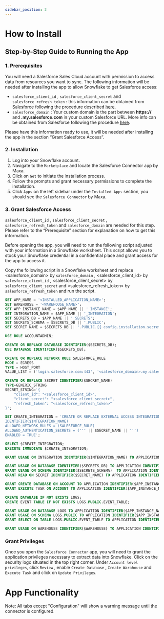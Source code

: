 ```yaml
---
sidebar_position: 2
---
```


# How to Install

## Step-by-Step Guide to Running the App

### 1. Prerequisites

You will need a Salesforce Sales Cloud account with permission to access data from resources you want to sync. The following information will be needed after installing the app to allow Snowflake to get Salesforce access: 

- `salesforce_client_id` , `salesforce_client_secret` and `salesforce_refresh_token` : this information can be obtained from Salesforce following the procedure described [here](https://help.salesforce.com/s/articleView?id=sf.remoteaccess_oauth_refresh_token_flow.htm&type=5).
- `salesforce_domain` : Your custom domain is the part between **https://** and **.my.salesforce.com** in your custom Salesforce URL. More info can be obtained from Salesforce following the procedure [here](https://help.salesforce.com/s/articleView?id=sf.domain_name_overview.htm&type=5).

Please have this information ready to use, it will be needed after installing the app in the section “Grant Salesforce Access”.

### 2. Installation
1. Log into your Snowflake account. 
2. Navigate to the `Marketplace` and locate the Salesforce Connector app by Maxa.
3. Click on `Get` to initiate the installation process.
4. Follow the prompts and grant necessary permissions to complete the installation.
5. Click `Apps` on the left sidebar under the `Installed Apps` section, you should see the `Salesforce Connector` by Maxa.

### 3. Grant Salesforce Access

`salesforce_client_id` , `salesforce_client_secret` , `salesforce_refresh_token` and `salesforce_domain` are needed for this step. Please refer to the “Prerequisite” section for explanation on how to get this information. 

Before opening the app, you will need to run the following script adjusted with your information in a Snowflake worksheet. This script allows you to stock your Snowflake credential in a confidential place and grant access for the app to access it. 

Copy the following script in a Snowflake worksheet and replace <salesforce_domain> by `salesforce_domain` , <salesforce_client_id> by `salesforce_client_id` , <salesforce_client_secret> by `salesforce_client_secret` and <salesforce_refresh_token> by `salesforce_refresh_token` and run the script. 

```sql
SET APP_NAME = '<INSTALLED_APPLICATION_NAME>';
SET WAREHOUSE = '<WAREHOUSE_NAME>';
SET APP_INSTANCE_NAME = $APP_NAME || '_INSTANCE';
SET INTEGRATION_NAME = $APP_NAME || '_INTEGRATION';
SET SECRETS_DB = $APP_NAME || '_SECRETS';
SET SECRETS_SCHEMA = $SECRETS_DB || '.PUBLIC';
SET SECRET_NAME = $SECRETS_DB || '.PUBLIC.{{ config.installation.secret }}';

USE ROLE ACCOUNTADMIN;

CREATE OR REPLACE DATABASE IDENTIFIER($SECRETS_DB);
USE DATABASE IDENTIFIER($SECRETS_DB);

CREATE OR REPLACE NETWORK RULE SALESFORCE_RULE
MODE = EGRESS
TYPE = HOST_PORT
VALUE_LIST = ('login.salesforce.com:443', '<salesforce_domain>.my.salesforce.com:443');

CREATE OR REPLACE SECRET IDENTIFIER($SECRET_NAME)
TYPE=GENERIC_STRING
SECRET_STRING='{
    "client_id": "<salesforce_client_id>",
    "client_secret": "<salesforce_client_secret>",
    "refresh_token": "<salesforce_refresh_token>"
}';

SET CREATE_INTEGRATION = 'CREATE OR REPLACE EXTERNAL ACCESS INTEGRATION
IDENTIFIER($INTEGRATION_NAME)
ALLOWED_NETWORK_RULES = (SALESFORCE_RULE)
ALLOWED_AUTHENTICATION_SECRETS = (''' || $SECRET_NAME || ''')
ENABLED = TRUE';

SELECT $CREATE_INTEGRATION;
EXECUTE IMMEDIATE $CREATE_INTEGRATION;

GRANT USAGE ON INTEGRATION IDENTIFIER($INTEGRATION_NAME) TO APPLICATION IDENTIFIER($APP_INSTANCE_NAME);

GRANT USAGE ON DATABASE IDENTIFIER($SECRETS_DB) TO APPLICATION IDENTIFIER($APP_INSTANCE_NAME);
GRANT USAGE ON SCHEMA IDENTIFIER($SECRETS_SCHEMA)  TO APPLICATION IDENTIFIER($APP_INSTANCE_NAME);
GRANT READ ON SECRET IDENTIFIER($SECRET_NAME) TO APPLICATION IDENTIFIER($APP_INSTANCE_NAME);

GRANT CREATE DATABASE ON ACCOUNT TO APPLICATION IDENTIFIER($APP_INSTANCE_NAME);
GRANT EXECUTE TASK ON ACCOUNT TO APPLICATION IDENTIFIER($APP_INSTANCE_NAME);

CREATE DATABASE IF NOT EXISTS LOGS;
CREATE EVENT TABLE IF NOT EXISTS LOGS.PUBLIC.EVENT_TABLE;

GRANT USAGE ON DATABASE LOGS TO APPLICATION IDENTIFIER($APP_INSTANCE_NAME);
GRANT USAGE ON SCHEMA LOGS.PUBLIC TO APPLICATION IDENTIFIER($APP_INSTANCE_NAME);
GRANT SELECT ON TABLE LOGS.PUBLIC.EVENT_TABLE TO APPLICATION IDENTIFIER($APP_INSTANCE_NAME);

GRANT USAGE ON WAREHOUSE IDENTIFIER($WAREHOUSE) TO APPLICATION IDENTIFIER($APP_INSTANCE_NAME);
```

### Grant Privileges

Once you open the `Salesforce Connector` app, you will need to grant the application privileges necessary to extract data into Snowflake. Click on the security logo situated in the top right corner. Under `Account level privileges`, click `Review` , enable `Create Database` , `Create Warahouse` and `Execute Task` and click on `Update Privileges`. 

# App Functionality

Note: All tabs except "Configuration" will show a warning message until the connector is configured.